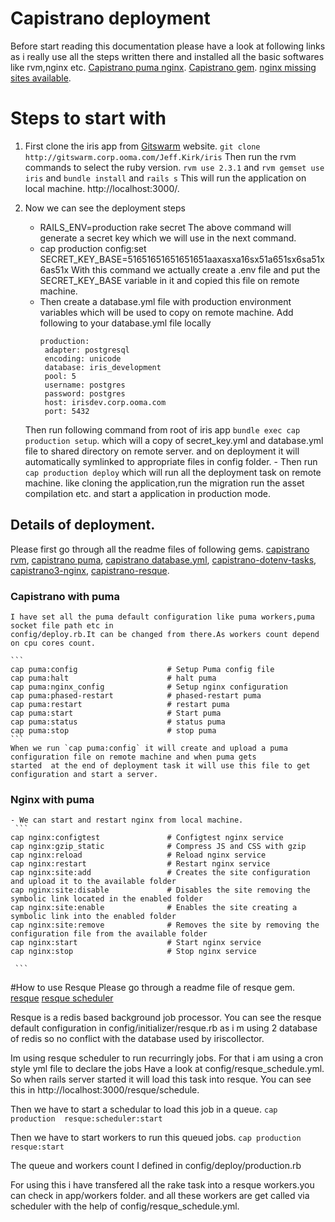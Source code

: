 # Capistrano deployment
  Before start reading this documentation please have a look at following links as i really use all the steps written there and installed all the basic softwares like rvm,nginx etc.
   [Capistrano puma nginx](https://www.digitalocean.com/community/tutorials/deploying-a-rails-app-on-ubuntu-14-04-with-capistrano-nginx-and-puma).
   [Capistrano gem](https://github.com/capistrano/capistrano/).
   [nginx missing sites available](https://stackoverflow.com/questions/17413526/nginx-missing-sites-available-directory).

# Steps to start with
  1. First clone the iris app from [Gitswarm](http://gitswarm.corp.ooma.com/Jeff.Kirk/iris) website.
  `git clone http://gitswarm.corp.ooma.com/Jeff.Kirk/iris`
  Then run the rvm commands to select the ruby version.
  `rvm use 2.3.1` and `rvm gemset use iris` and `bundle install` and `rails s`
  This will run the application on local machine.
  http://localhost:3000/.

  2. Now we can see the deployment steps 
     - RAILS_ENV=production rake secret 
       The above command will generate a secret key which we will use in the next command.
     - cap production config:set SECRET_KEY_BASE=51651651651651651aaxasxa16sx51a651sx6sa51x6as51x 
       With this command we actually create a .env file and put the SECRET_KEY_BASE variable in it 
       and copied this file on remote machine.
     - Then create a database.yml file with production environment variables which will be used 
       to copy on remote machine.
       Add following to your database.yml file locally
	     ``` 
	     production:
	      adapter: postgresql
	      encoding: unicode
	      database: iris_development
	      pool: 5
	      username: postgres
	      password: postgres
	      host: irisdev.corp.ooma.com
	      port: 5432

	     ``` 
      Then run following command from root of iris app 
      `bundle exec cap production setup`.
      which will a copy of secret_key.yml and database.yml file to shared directory on remote server.
      and on deployment it will automatically symlinked to appropriate files in config folder.
    - Then run `cap production deploy` which will run all the deployment task on remote machine.
      like cloning the application,run the migration run the asset compilation etc. and start a 
      application in production mode. 

##  Details of deployment.
Please first go through all the readme files of following gems.
[capistrano rvm](https://github.com/capistrano/rvm),
[capistrano puma](https://github.com/seuros/capistrano-puma),
[capistrano database.yml](https://github.com/potsbo/capistrano-database-yml),
[capistrano-dotenv-tasks](https://github.com/glyph-fr/capistrano-dotenv-tasks),
[capistrano3-nginx](https://github.com/platanus/capistrano3-nginx),
[capistrano-resque](https://github.com/sshingler/capistrano-resque). 

### Capistrano with puma
    I have set all the puma default configuration like puma workers,puma socket file path etc in
    config/deploy.rb.It can be changed from there.As workers count depend on cpu cores count.

    ```	
    cap puma:config                    # Setup Puma config file
    cap puma:halt                      # halt puma
    cap puma:nginx_config              # Setup nginx configuration
    cap puma:phased-restart            # phased-restart puma
    cap puma:restart                   # restart puma
    cap puma:start                     # Start puma
    cap puma:status                    # status puma
    cap puma:stop                      # stop puma
    ```
    When we run `cap puma:config` it will create and upload a puma configuration file on remote machine and when puma gets
    started  at the end of deployment task it will use this file to get configuration and start a server.

### Nginx with puma
    - We can start and restart nginx from local machine.
     ```
	cap nginx:configtest               # Configtest nginx service
	cap nginx:gzip_static              # Compress JS and CSS with gzip
	cap nginx:reload                   # Reload nginx service
	cap nginx:restart                  # Restart nginx service
	cap nginx:site:add                 # Creates the site configuration and upload it to the available folder
	cap nginx:site:disable             # Disables the site removing the symbolic link located in the enabled folder
	cap nginx:site:enable              # Enables the site creating a symbolic link into the enabled folder
	cap nginx:site:remove              # Removes the site by removing the configuration file from the available folder
	cap nginx:start                    # Start nginx service
	cap nginx:stop                     # Stop nginx service

     ```
#How to use Resque 
  Please go through a readme file of resque gem.
  [resque](https://github.com/resque/resque)
  [resque scheduler](https://github.com/resque/resque-scheduler)
  
  Resque is a redis based background job processor. You can see the resque default configuration in 
  config/initializer/resque.rb  as i m using 2 database of redis so no conflict with the database used by iriscollector.
  
  Im using resque scheduler to run recurringly jobs. For that i am using a cron style yml file to declare the jobs
  Have a look at config/resque_schedule.yml. So when rails server started it will load this task into resque. You
  can see this in http://localhost:3000/resque/schedule.
  
  Then we have to start a schedular to load this job in a queue.
  `cap production  resque:scheduler:start` 

  Then we have to start workers to run this queued jobs.
  `cap production  resque:start`    
  
  The queue and workers count I defined in config/deploy/production.rb  

   
  For using this i have transfered all the rake task into a resque workers.you can check in app/workers folder.
  and all these workers are get called via scheduler with the help of config/resque_schedule.yml.
        


 
